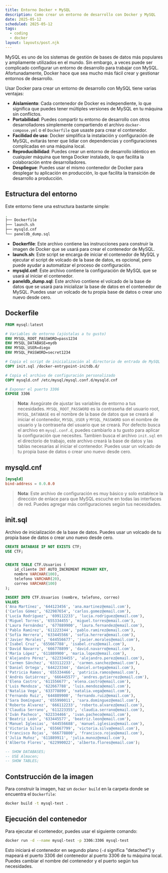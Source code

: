 ```yaml
---
title: Entorno Docker + MySQL
description: Como crear un entorno de desarrollo con Docker y MySQL
date: 2025-05-12
scheduled: 2025-05-12
tags:
  - coding
  - docker
layout: layouts/post.njk
---
```


MySQL es uno de los sistemas de gestión de bases de datos más populares y ampliamente utilizados en el mundo. Sin embargo, a veces puede ser complicado configurar un entorno de desarrollo para trabajar con MySQL. Afortunadamente, Docker hace que sea mucho más fácil crear y gestionar entornos de desarrollo.

Usar Docker para crear un entorno de desarrollo con MySQL tiene varias ventajas:

- **Aislamiento**: Cada contenedor de Docker es independiente, lo que significa que puedes tener múltiples versiones de MySQL en tu máquina sin conflictos.
- **Portabilidad**: Puedes compartir tu entorno de desarrollo con otros desarrolladores simplemente compartiendo el archivo `docker-compose.yml` o el `Dockerfile` que usaste para crear el contenedor.
- **Facilidad de uso**: Docker simplifica la instalación y configuración de MySQL, evitarás tener que lidiar con dependencias y configuraciones complicadas en una máquina local.
- **Reproducibilidad**: Puedes crear un entorno de desarrollo idéntico en cualquier máquina que tenga Docker instalado, lo que facilita la colaboración entre desarrolladores.
- **Despliegue**: Puedes usar el mismo contenedor de Docker para desplegar tu aplicación en producción, lo que facilita la transición de desarrollo a producción.

## Estructura del entorno

Este entorno tiene una estructura bastante simple:

```bash
.
├── Dockerfile
├── launch.sh
├── mysqld.cnf
└── paneldb_dump.sql
```

- **Dockerfile**: Este archivo contiene las instrucciones para construir la imagen de Docker que se usará para crear el contenedor de MySQL.
- **launch.sh**: Este script se encarga de iniciar el contenedor de MySQL y ejecutar el script de volcado de la base de datos, es opcional, pero puede ayudar a automatizar el proceso de configuración.
- **mysqld.cnf**: Este archivo contiene la configuración de MySQL que se usará al iniciar el contenedor.
- **paneldb_dump.sql**: Este archivo contiene el volcado de la base de datos que se usará para inicializar la base de datos en el contenedor de MySQL. Puedes usar un volcado de tu propia base de datos o crear uno nuevo desde cero.

## Dockerfile

```dockerfile
FROM mysql:latest

# Variables de entorno (ajústalas a tu gusto)
ENV MYSQL_ROOT_PASSWORD=pass1234
ENV MYSQL_DATABASE=mydb
ENV MYSQL_USER=diego
ENV MYSQL_PASSWORD=secret1234

# Copia el script de inicialización al directorio de entrada de MySQL
COPY init.sql /docker-entrypoint-initdb.d/

# Copia el archivo de configuración personalizado
COPY mysqld.cnf /etc/mysql/mysql.conf.d/mysqld.cnf

# Exponer el puerto 3306
EXPOSE 3306
```

> **Nota**: Asegúrate de ajustar las variables de entorno a tus necesidades. `MYSQL_ROOT_PASSWORD` es la contraseña del usuario root, `MYSQL_DATABASE` es el nombre de la base de datos que se creará al iniciar el contenedor, `MYSQL_USER` y `MYSQL_PASSWORD` son el nombre de usuario y la contraseña del usuario que se creará.
> Por defecto busca el archivo en `mysql.conf.d`, puedes cambiarlo a tu gusto para aplicar la configuración que necesites.
> Tambien busca el archivo `init.sql` en el directorio de trabajo, este archivo creará la base de datos y las tablas necesarias al iniciar el contenedor. Puedes usar un volcado de tu propia base de datos o crear uno nuevo desde cero.

## mysqld.cnf

```cnf
[mysqld]
bind-address = 0.0.0.0
```

> **Nota**: Este archivo de configuración es muy básico y solo establece la dirección de enlace para que MySQL escuche en todas las interfaces de red. Puedes agregar más configuraciones según tus necesidades.

## init.sql

Archivo de inicialización de la base de datos. Puedes usar un volcado de tu propia base de datos o crear uno nuevo desde cero.

```sql
CREATE DATABASE IF NOT EXISTS CTF;
USE CTF;


CREATE TABLE CTF.Usuarios (
    id_cliente INT AUTO_INCREMENT PRIMARY KEY,
    nombre VARCHAR(100),
    telefono VARCHAR(20),
    correo VARCHAR(100)
);

INSERT INTO CTF.Usuarios (nombre, telefono, correo)
VALUES 
('Ana Martínez', '644123456', 'ana.martinez@email.com'),
('Carlos Gómez', '622987654', 'carlos.gomez@email.com'),
('Lucía Rodríguez', '699112233', 'lucia.rodriguez@email.com'),
('Miguel Torres', '655334455', 'miguel.torres@email.com'),
('Laura Fernández', '677889900', 'laura.fernandez@email.com'),
('Pablo Ramírez', '611223344', 'pablo.ramirez@email.com'),
('Sofía Herrera', '633445566', 'sofia.herrera@email.com'),
('Javier Morales', '644556677', 'javier.morales@email.com'),
('Isabel Cruz', '655667788', 'isabel.cruz@email.com'),
('David Navarro', '666778899', 'david.navarro@email.com'),
('María López', '611889900', 'maria.lopez@email.com'),
('Alejandro Pérez', '622334455', 'alejandro.perez@email.com'),
('Carmen Sánchez', '633112233', 'carmen.sanchez@email.com'),
('Daniel Ortega', '644223344', 'daniel.ortega@email.com'),
('Patricia Ramos', '655334466', 'patricia.ramos@email.com'),
('Andrés Gutiérrez', '666445577', 'andres.gutierrez@email.com'),
('Elena Castro', '611556677', 'elena.castro@email.com'),
('Luis Mendoza', '622667788', 'luis.mendoza@email.com'),
('Natalia Vega', '633778899', 'natalia.vega@email.com'),
('Fernando Ruiz', '644889900', 'fernando.ruiz@email.com'),
('Sara Domínguez', '655990011', 'sara.dominguez@email.com'),
('Roberto Álvarez', '666112233', 'roberto.alvarez@email.com'),
('Claudia Serrano', '611223355', 'claudia.serrano@email.com'),
('Iván Pacheco', '622334466', 'ivan.pacheco@email.com'),
('Beatriz León', '633445577', 'beatriz.leon@email.com'),
('Manuel Iglesias', '644556688', 'manuel.iglesias@email.com'),
('Victoria Silva', '655667799', 'victoria.silva@email.com'),
('Francisco Rojas', '666778800', 'francisco.rojas@email.com'),
('Julia Muñoz', '611889911', 'julia.munoz@email.com'),
('Alberto Flores', '622990022', 'alberto.flores@email.com');

-- SHOW DATABASES;
-- USE Almacen;
-- SHOW TABLES;
```

## Contstrucción de la imagen

Para construir la imagen, haz un `docker build` en la carpeta donde se encuentra el `Dockerfile`:

```bash
docker build -t mysql-test .
```

## Ejecución del contenedor
Para ejecutar el contenedor, puedes usar el siguiente comando:

```bash
docker run -d --name mysql-test -p 3306:3306 mysql-test
```

Esto iniciará el contenedor en segundo plano (`-d` significa "detached") y mapeará el puerto 3306 del contenedor al puerto 3306 de tu máquina local. Puedes cambiar el nombre del contenedor y el puerto según tus necesidades.
